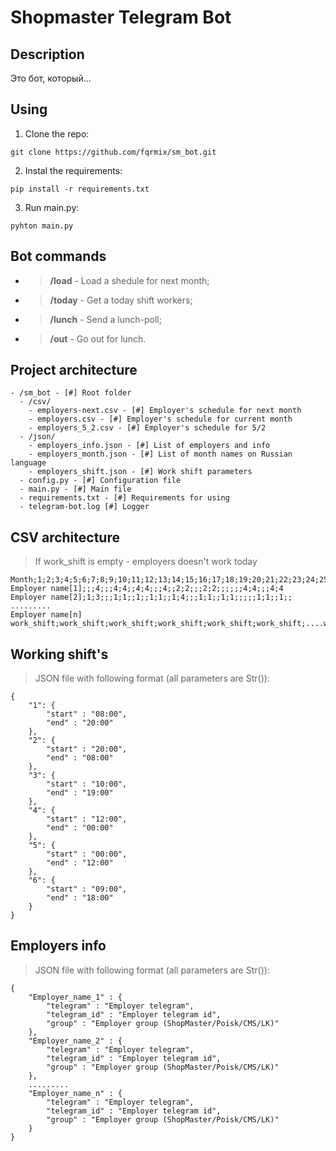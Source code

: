 # Shopmaster Telegram Bot
## Description
Это бот, который...

## Using
1. Clone the repo:
```
git clone https://github.com/fqrmix/sm_bot.git
```

2. Instal the requirements:
```
pip install -r requirements.txt
```

3. Run main.py:
```
pyhton main.py
```

## Bot commands

- > **/load** - Load a shedule for next month;
- > **/today** - Get a today shift workers;
- > **/lunch** - Send a lunch-poll;
- > **/out** - Go out for lunch.


## Project architecture
```
- /sm_bot - [#] Root folder
  - /csv/
    - employers-next.csv - [#] Employer's schedule for next month
    - employers.csv - [#] Employer's schedule for current month
    - employers_5_2.csv - [#] Employer's schedule for 5/2
  - /json/
    - employers_info.json - [#] List of employers and info
    - employers_month.json - [#] List of month names on Russian language
    - employers_shift.json - [#] Work shift parameters
  - config.py - [#] Configuration file
  - main.py - [#] Main file
  - requirements.txt - [#] Requirements for using
  - telegram-bot.log [#] Logger
```

## CSV architecture
> If work_shift is empty - employers doesn't work today
```
Month;1;2;3;4;5;6;7;8;9;10;11;12;13;14;15;16;17;18;19;20;21;22;23;24;25;26;27;28;29;30;31
Employer name[1];;;4;;;4;4;;4;4;;;4;;2;2;;;2;2;;;;;;4;4;;;4;4
Employer name[2];1;3;;;1;1;;1;;1;1;;1;4;;;1;1;;1;1;;;;;1;1;;1;;
.........
Employer name[n] work_shift;work_shift;work_shift;work_shift;work_shift;work_shift;....work_shift
```

## Working shift's
> JSON file with following format (all parameters are Str()):
```
{
    "1": {
        "start" : "08:00",
        "end" : "20:00"
    },
    "2": {
        "start" : "20:00",
        "end" : "08:00"
    },
    "3": {
        "start" : "10:00",
        "end" : "19:00"
    },
    "4": {
        "start" : "12:00",
        "end" : "00:00"
    },
    "5": {
        "start" : "00:00",
        "end" : "12:00"
    },
    "6": {
        "start" : "09:00",
        "end" : "18:00"
    }
}
```

## Employers info
> JSON file with following format (all parameters are Str()):
```
{
    "Employer_name_1" : {
        "telegram" : "Employer telegram",
        "telegram_id" : "Employer telegram id",
        "group" : "Employer group (ShopMaster/Poisk/CMS/LK)"
    },
    "Employer_name_2" : {
        "telegram" : "Employer telegram",
        "telegram_id" : "Employer telegram id",
        "group" : "Employer group (ShopMaster/Poisk/CMS/LK)"
    },
    .........
    "Employer_name_n" : {
        "telegram" : "Employer telegram",
        "telegram_id" : "Employer telegram id",
        "group" : "Employer group (ShopMaster/Poisk/CMS/LK)"
    }
}
```
